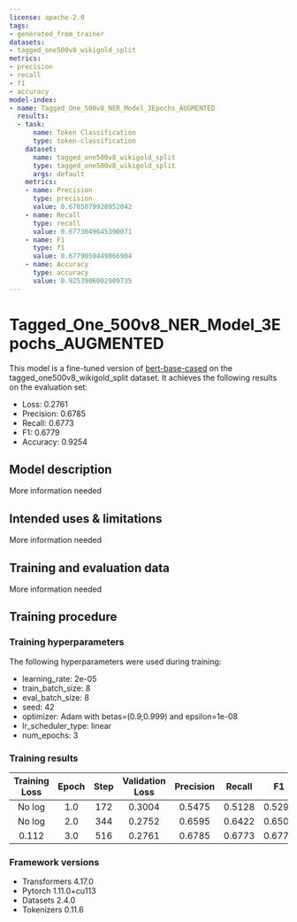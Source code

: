 ```yaml
---
license: apache-2.0
tags:
- generated_from_trainer
datasets:
- tagged_one500v8_wikigold_split
metrics:
- precision
- recall
- f1
- accuracy
model-index:
- name: Tagged_One_500v8_NER_Model_3Epochs_AUGMENTED
  results:
  - task:
      name: Token Classification
      type: token-classification
    dataset:
      name: tagged_one500v8_wikigold_split
      type: tagged_one500v8_wikigold_split
      args: default
    metrics:
    - name: Precision
      type: precision
      value: 0.6785079928952042
    - name: Recall
      type: recall
      value: 0.6773049645390071
    - name: F1
      type: f1
      value: 0.6779059449866904
    - name: Accuracy
      type: accuracy
      value: 0.9253906002909735
---
```


<!-- This model card has been generated automatically according to the information the Trainer had access to. You
should probably proofread and complete it, then remove this comment. -->

# Tagged_One_500v8_NER_Model_3Epochs_AUGMENTED

This model is a fine-tuned version of [bert-base-cased](https://huggingface.co/bert-base-cased) on the tagged_one500v8_wikigold_split dataset.
It achieves the following results on the evaluation set:
- Loss: 0.2761
- Precision: 0.6785
- Recall: 0.6773
- F1: 0.6779
- Accuracy: 0.9254

## Model description

More information needed

## Intended uses & limitations

More information needed

## Training and evaluation data

More information needed

## Training procedure

### Training hyperparameters

The following hyperparameters were used during training:
- learning_rate: 2e-05
- train_batch_size: 8
- eval_batch_size: 8
- seed: 42
- optimizer: Adam with betas=(0.9,0.999) and epsilon=1e-08
- lr_scheduler_type: linear
- num_epochs: 3

### Training results

| Training Loss | Epoch | Step | Validation Loss | Precision | Recall | F1     | Accuracy |
|:-------------:|:-----:|:----:|:---------------:|:---------:|:------:|:------:|:--------:|
| No log        | 1.0   | 172  | 0.3004          | 0.5475    | 0.5128 | 0.5296 | 0.9050   |
| No log        | 2.0   | 344  | 0.2752          | 0.6595    | 0.6422 | 0.6507 | 0.9201   |
| 0.112         | 3.0   | 516  | 0.2761          | 0.6785    | 0.6773 | 0.6779 | 0.9254   |


### Framework versions

- Transformers 4.17.0
- Pytorch 1.11.0+cu113
- Datasets 2.4.0
- Tokenizers 0.11.6
